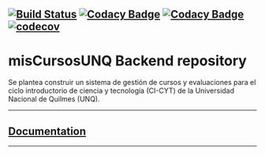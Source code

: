 [![Build Status](https://travis-ci.org/TheCask/misCursosUNQ-back.svg?branch=master)](https://travis-ci.org/TheCask/misCursosUNQ-back)
[![Codacy Badge](https://app.codacy.com/project/badge/Grade/5f7776931f374604b1b9ea41243ceb0f)](https://www.codacy.com/manual/TheCask/misCursosUNQ-back?utm_source=github.com&amp;utm_medium=referral&amp;utm_content=TheCask/misCursosUNQ-back&amp;utm_campaign=Badge_Grade)
[![Codacy Badge](https://app.codacy.com/project/badge/Coverage/5f7776931f374604b1b9ea41243ceb0f)](https://www.codacy.com/manual/TheCask/misCursosUNQ-back?utm_source=github.com&utm_medium=referral&utm_content=TheCask/misCursosUNQ-back&utm_campaign=Badge_Coverage)
[![codecov](https://codecov.io/gh/TheCask/misCursosUNQ-back/branch/master/graph/badge.svg)](https://codecov.io/gh/TheCask/misCursosUNQ-back)
---

# misCursosUNQ Backend repository

Se plantea construir un sistema de gestión de cursos y evaluaciones para el ciclo introductorio de ciencia y tecnología (CI-CYT) de la Universidad Nacional de Quilmes (UNQ).

---

## [Documentation](https://github.com/TheCask/misCursosUNQ-doc)

---
